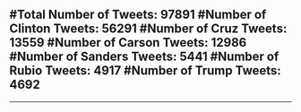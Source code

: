 #Total Number of Tweets: 97891 
#Number of Clinton Tweets: 56291
#Number of Cruz Tweets: 13559
#Number of Carson Tweets: 12986
#Number of Sanders Tweets: 5441
#Number of Rubio Tweets: 4917
#Number of Trump Tweets: 4692
---
---
